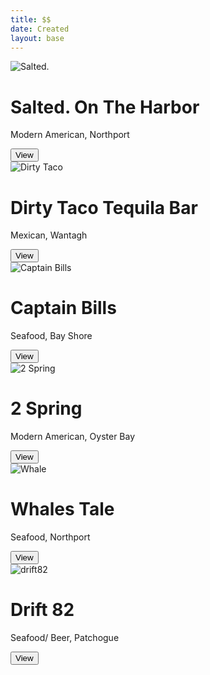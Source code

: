 ```yaml
---
title: $$
date: Created
layout: base
---
```


<div class="album py-5 bg-light">
    <div class="container">

<div class="row row-cols-1 row-cols-sm-2 row-cols-md-3 g-3">
        <div class="col">
          <div class="card shadow-sm">
            <img src="/images/salted.jpg" alt="Salted.">

 <div class="card-body">
              <h1> Salted. On The Harbor </h1>
              <p> Modern American, Northport </p>
              <div class="d-flex justify-content-between align-items-center">
                <div class="btn-group">
                  <button type="button" class="btn btn-sm btn-outline-secondary"><font style="vertical-align: inherit;"><font style="vertical-align: inherit;">View</font></font></button>
                </div>
              </div>
            </div>
          </div>
        </div>
        
        
        
<div class="col">
          <div class="card shadow-sm">
            <img src="/images/dirtytaco.jpg" alt="Dirty Taco">

 <div class="card-body">
              <h1> Dirty Taco Tequila Bar </h1>
              <p> Mexican, Wantagh </p>
              <div class="d-flex justify-content-between align-items-center">
                <div class="btn-group">
                  <button type="button" class="btn btn-sm btn-outline-secondary"><font style="vertical-align: inherit;"><font style="vertical-align: inherit;">View</font></font></button>
                </div>
                </div>
            </div>
          </div>
        </div>
    <div class="col">
          <div class="card shadow-sm">
            <img src="/images/captain.jpg" alt="Captain Bills">

 <div class="card-body">
              <h1> Captain Bills </h1>
              <p> Seafood, Bay Shore </p>
              <div class="d-flex justify-content-between align-items-center">
                <div class="btn-group">
                  <button type="button" class="btn btn-sm btn-outline-secondary"><font style="vertical-align: inherit;"><font style="vertical-align: inherit;">View</font></font></button>
                </div>
              </div>
            </div>
          </div>
        </div>

<div class="col">
          <div class="card shadow-sm">
            <img src="/images/2spring.jpg" alt="2 Spring">

<div class="card-body">
              <h1> 2 Spring </h1>
              <p> Modern American, Oyster Bay </p>
              <div class="d-flex justify-content-between align-items-center">
                <div class="btn-group">
                  <button type="button" class="btn btn-sm btn-outline-secondary"><font style="vertical-align: inherit;"><font style="vertical-align: inherit;">View</font></font></button>
                </div>
              </div>
            </div>
          </div>
        </div>
 <div class="col">
          <div class="card shadow-sm">
            <img src="/images/whales-tale.jpg" alt="Whale">

<div class="card-body">
              <h1> Whales Tale </h1>
              <p> Seafood, Northport </p>
              <div class="d-flex justify-content-between align-items-center">
                <div class="btn-group">
                  <button type="button" class="btn btn-sm btn-outline-secondary"><font style="vertical-align: inherit;"><font style="vertical-align: inherit;">View</font></font></button>
                </div>
              </div>
            </div>
          </div>
        </div>
        <div class="col">
          <div class="card shadow-sm">
           <img src="/images/drift82.jpg" alt="drift82">

 <div class="card-body">
              <h1> Drift 82 </h1>
              <p> Seafood/ Beer, Patchogue </p>
              <div class="d-flex justify-content-between align-items-center">
                <div class="btn-group">
                  <button type="button" class="btn btn-sm btn-outline-secondary"><font style="vertical-align: inherit;"><font style="vertical-align: inherit;">View</font></font></button>
                </div>
              </div>
            </div>
          </div>
        </div>

 
 
</div>
    </div>
  </div>